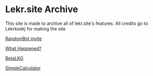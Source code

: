 # Lekr.site Archive

This site is made to archive all of lekr.site's features. All credits go to Lekrkoekj for making the site

  <a href="https://discord.com/oauth2/authorize?client_id=684498790136152093&scope=bot&permissions=347200">RandomBot invite

<a href="/lekr.site/whathappened">What Happened?
  
 <a href="/lekr.site/blkg">BetaLKG

<a href="https://bluekoekj.github.io/simplecalculatormodded/main.html">SimpleCalculator


